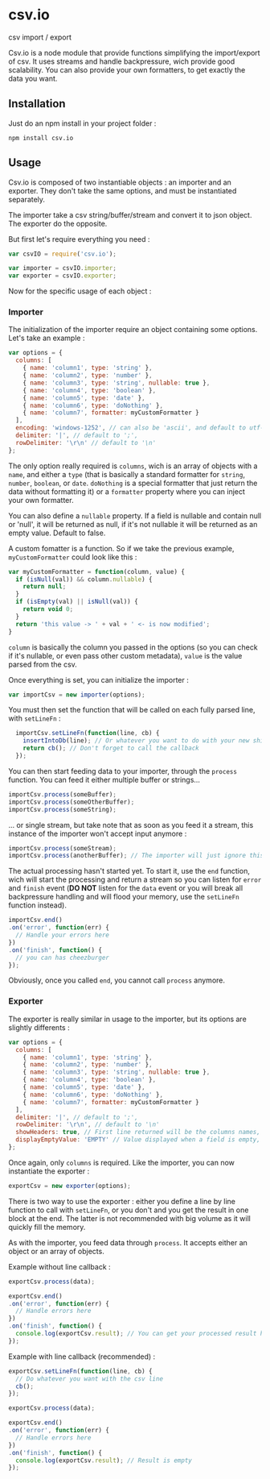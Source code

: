 # csv.io
csv import / export

Csv.io is a node module that provide functions simplifying the import/export of csv. It uses streams and handle backpressure, wich provide good scalability. You can also provide your own formatters, to get exactly the data you want.

## Installation
Just do an npm install in your project folder :
```
npm install csv.io
```

## Usage
Csv.io is composed of two instantiable objects : an importer and an exporter. They don't take the same options, and must be instantiated separately.

The importer take a csv string/buffer/stream and convert it to json object. The exporter do the opposite.

But first let's require everything you need :
```javascript
var csvIO = require('csv.io');

var importer = csvIO.importer;
var exporter = csvIO.exporter;
```
Now for the specific usage of each object :

### Importer
The initialization of the importer require an object containing some options. Let's take an example :

```javascript
var options = {
  columns: [
    { name: 'column1', type: 'string' },
    { name: 'column2', type: 'number' },
    { name: 'column3', type: 'string', nullable: true },
    { name: 'column4', type: 'boolean' },
    { name: 'column5', type: 'date' },
    { name: 'column6', type: 'doNothing' },
    { name: 'column7', formatter: myCustomFormatter }
  ],
  encoding: 'windows-1252', // can also be 'ascii', and default to utf-8
  delimiter: '|', // default to ';',
  rowDelimiter: '\r\n' // default to '\n'
};
```
The only option really required is `columns`, wich is an array of objects with a `name`, and either a `type` (that is basically a standard formatter for `string`, `number`, `boolean`, or `date`. `doNothing` is a special formatter that just return the data without formatting it) or a `formatter` property where you can inject your own formatter.

You can also define a `nullable` property. If a field is nullable and contain null or 'null', it will be returned as null, if it's not nullable it will be returned as an empty value. Default to false.

A custom fomatter is a function. So if we take the previous example, `myCustomFormatter` could look like this :

```javascript
var myCustomFormatter = function(column, value) {
  if (isNull(val)) && column.nullable) {
    return null;
  }
  if (isEmpty(val) || isNull(val)) {
    return void 0;
  }
  return 'this value -> ' + val + ' <- is now modified';
}
```

`column` is basically the column you passed in the options (so you can check if it's nullable, or even pass other custom metadata), `value` is the value parsed from the csv.

Once everything is set, you can initialize the importer :
```javascript
var importCsv = new importer(options);
```

You must then set the function that will be called on each fully parsed line, with `setLineFn` :

```javascript
  importCsv.setLineFn(function(line, cb) {
    insertIntoDb(line); // Or whatever you want to do with your new shiny object
    return cb(); // Don't forget to call the callback
  });
```

You can then start feeding data to your importer, through the `process` function. You can feed it either multiple buffer or strings...
```javascript
importCsv.process(someBuffer);
importCsv.process(someOtherBuffer);
importCsv.process(someString);
```

... or single stream, but take note that as soon as you feed it a stream, this instance of the importer won't accept input anymore :

```javascript
importCsv.process(someStream);
importCsv.process(anotherBuffer); // The importer will just ignore this input
```

The actual processing hasn't started yet. To start it, use the `end` function, wich will start the processing and return a stream so you can listen for `error` and `finish` event (**DO NOT** listen for the `data` event or you will break all backpressure handling and will flood your memory, use the `setLineFn` function instead).

```javascript
importCsv.end()
.on('error', function(err) {
  // Handle your errors here
})
.on('finish', function() {
  // you can has cheezburger
});
```

Obviously, once you called `end`, you cannot call `process` anymore.

### Exporter
The exporter is really similar in usage to the importer, but its options are slightly differents :

```javascript
var options = {
  columns: [
    { name: 'column1', type: 'string' },
    { name: 'column2', type: 'number' },
    { name: 'column3', type: 'string', nullable: true },
    { name: 'column4', type: 'boolean' },
    { name: 'column5', type: 'date' },
    { name: 'column6', type: 'doNothing' },
    { name: 'column7', formatter: myCustomFormatter }
  ],
  delimiter: '|', // default to ';',
  rowDelimiter: '\r\n', // default to '\n'
  showHeaders: true, // First line returned will be the columns names, default to false
  displayEmptyValue: 'EMPTY' // Value displayed when a field is empty, default to empty string
};
```

Once again, only `columns` is required.
Like the importer, you can now instantiate the exporter :

```javascript
exportCsv = new exporter(options);
```

There is two way to use the exporter : either you define a line by line function to call with `setLineFn`, or you don't and you get the result in one block at the end. The latter is not recommended with big volume as it will quickly fill the memory.

As with the importer, you feed data through `process`. It accepts either an object or an array of objects.

Example without line callback :
```javascript
exportCsv.process(data);

exportCsv.end()
.on('error', function(err) {
  // Handle errors here
})
.on('finish', function() {
  console.log(exportCsv.result); // You can get your processed result here
});
```

Example with line callback (recommended) :
```javascript
exportCsv.setLineFn(function(line, cb) {
  // Do whatever you want with the csv line
  cb();
});

exportCsv.process(data);

exportCsv.end()
.on('error', function(err) {
  // Handle errors here
})
.on('finish', function() {
  console.log(exportCsv.result); // Result is empty
});
```
